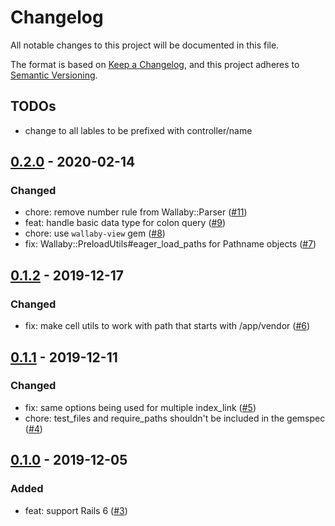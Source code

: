 # Changelog
All notable changes to this project will be documented in this file.

The format is based on [Keep a Changelog](https://keepachangelog.com/en/1.0.0/),
and this project adheres to [Semantic Versioning](https://semver.org/spec/v2.0.0.html).

## TODOs

- change to all lables to be prefixed with controller/name

## [0.2.0](https://github.com/wallaby-rails/wallaby-core/releases/tag/0.2.0) - 2020-02-14

### Changed

- chore: remove number rule from Wallaby::Parser ([#11](https://github.com/wallaby-rails/wallaby-core/pull/11))
- feat: handle basic data type for colon query ([#9](https://github.com/wallaby-rails/wallaby-core/pull/9))
- chore: use `wallaby-view` gem ([#8](https://github.com/wallaby-rails/wallaby-core/pull/8))
- fix: Wallaby::PreloadUtils#eager_load_paths for Pathname objects ([#7](https://github.com/wallaby-rails/wallaby-core/pull/7))

## [0.1.2](https://github.com/wallaby-rails/wallaby-core/releases/tag/0.1.2) - 2019-12-17

### Changed

- fix: make cell utils to work with path that starts with /app/vendor ([#6](https://github.com/wallaby-rails/wallaby-core/pull/6))

## [0.1.1](https://github.com/wallaby-rails/wallaby-core/releases/tag/0.1.1) - 2019-12-11

### Changed

- fix: same options being used for multiple index_link ([#5](https://github.com/wallaby-rails/wallaby-core/pull/5))
- chore: test_files and require_paths shouldn't be included in the gemspec ([#4](https://github.com/wallaby-rails/wallaby-core/pull/4))

## [0.1.0](https://github.com/wallaby-rails/wallaby-core/releases/tag/0.1.0) - 2019-12-05

### Added

- feat: support Rails 6 ([#3](https://github.com/wallaby-rails/wallaby-core/pull/3))
